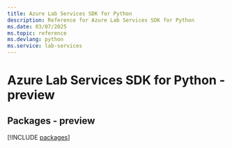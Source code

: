 ```yaml
---
title: Azure Lab Services SDK for Python
description: Reference for Azure Lab Services SDK for Python
ms.date: 03/07/2025
ms.topic: reference
ms.devlang: python
ms.service: lab-services
---
```

# Azure Lab Services SDK for Python - preview
## Packages - preview
[!INCLUDE [packages](lab-services-index.md)]
